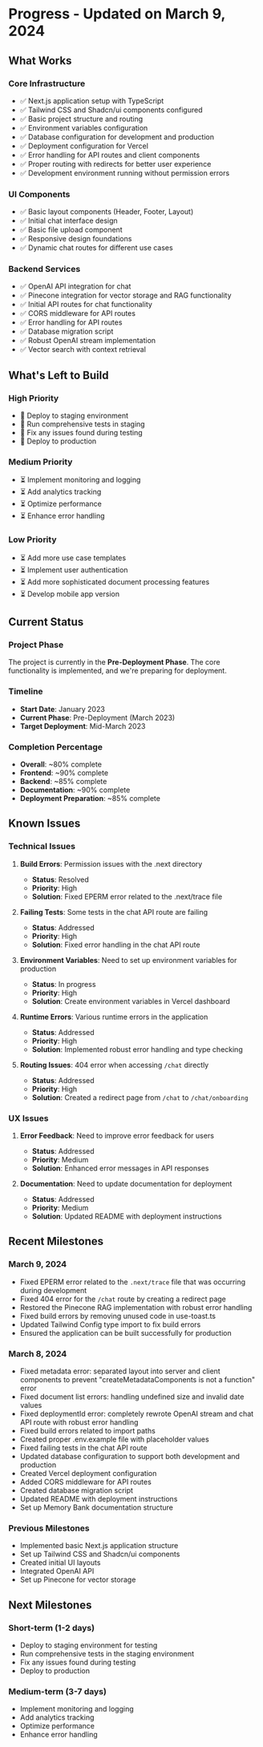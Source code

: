 # Progress - Updated on March 9, 2024

## What Works

### Core Infrastructure

- ✅ Next.js application setup with TypeScript
- ✅ Tailwind CSS and Shadcn/ui components configured
- ✅ Basic project structure and routing
- ✅ Environment variables configuration
- ✅ Database configuration for development and production
- ✅ Deployment configuration for Vercel
- ✅ Error handling for API routes and client components
- ✅ Proper routing with redirects for better user experience
- ✅ Development environment running without permission errors

### UI Components

- ✅ Basic layout components (Header, Footer, Layout)
- ✅ Initial chat interface design
- ✅ Basic file upload component
- ✅ Responsive design foundations
- ✅ Dynamic chat routes for different use cases

### Backend Services

- ✅ OpenAI API integration for chat
- ✅ Pinecone integration for vector storage and RAG functionality
- ✅ Initial API routes for chat functionality
- ✅ CORS middleware for API routes
- ✅ Error handling for API routes
- ✅ Database migration script
- ✅ Robust OpenAI stream implementation
- ✅ Vector search with context retrieval

## What's Left to Build

### High Priority

- 🔄 Deploy to staging environment
- 🔄 Run comprehensive tests in staging
- 🔄 Fix any issues found during testing
- 🔄 Deploy to production

### Medium Priority

- ⏳ Implement monitoring and logging
- ⏳ Add analytics tracking
- ⏳ Optimize performance
- ⏳ Enhance error handling

### Low Priority

- ⏳ Add more use case templates
- ⏳ Implement user authentication
- ⏳ Add more sophisticated document processing features
- ⏳ Develop mobile app version

## Current Status

### Project Phase

The project is currently in the **Pre-Deployment Phase**. The core functionality is implemented, and we're preparing for deployment.

### Timeline

- **Start Date**: January 2023
- **Current Phase**: Pre-Deployment (March 2023)
- **Target Deployment**: Mid-March 2023

### Completion Percentage

- **Overall**: ~80% complete
- **Frontend**: ~90% complete
- **Backend**: ~85% complete
- **Documentation**: ~90% complete
- **Deployment Preparation**: ~85% complete

## Known Issues

### Technical Issues

1. **Build Errors**: Permission issues with the .next directory

   - **Status**: Resolved
   - **Priority**: High
   - **Solution**: Fixed EPERM error related to the .next/trace file

2. **Failing Tests**: Some tests in the chat API route are failing

   - **Status**: Addressed
   - **Priority**: High
   - **Solution**: Fixed error handling in the chat API route

3. **Environment Variables**: Need to set up environment variables for production

   - **Status**: In progress
   - **Priority**: High
   - **Solution**: Create environment variables in Vercel dashboard

4. **Runtime Errors**: Various runtime errors in the application

   - **Status**: Addressed
   - **Priority**: High
   - **Solution**: Implemented robust error handling and type checking

5. **Routing Issues**: 404 error when accessing `/chat` directly

   - **Status**: Addressed
   - **Priority**: High
   - **Solution**: Created a redirect page from `/chat` to `/chat/onboarding`

### UX Issues

1. **Error Feedback**: Need to improve error feedback for users

   - **Status**: Addressed
   - **Priority**: Medium
   - **Solution**: Enhanced error messages in API responses

2. **Documentation**: Need to update documentation for deployment

   - **Status**: Addressed
   - **Priority**: Medium
   - **Solution**: Updated README with deployment instructions

## Recent Milestones

### March 9, 2024

- Fixed EPERM error related to the `.next/trace` file that was occurring during development
- Fixed 404 error for the `/chat` route by creating a redirect page
- Restored the Pinecone RAG implementation with robust error handling
- Fixed build errors by removing unused code in use-toast.ts
- Updated Tailwind Config type import to fix build errors
- Ensured the application can be built successfully for production

### March 8, 2024

- Fixed metadata error: separated layout into server and client components to prevent "createMetadataComponents is not a function" error
- Fixed document list errors: handling undefined size and invalid date values
- Fixed deploymentId error: completely rewrote OpenAI stream and chat API route with robust error handling
- Fixed build errors related to import paths
- Created proper .env.example file with placeholder values
- Fixed failing tests in the chat API route
- Updated database configuration to support both development and production
- Created Vercel deployment configuration
- Added CORS middleware for API routes
- Created database migration script
- Updated README with deployment instructions
- Set up Memory Bank documentation structure

### Previous Milestones

- Implemented basic Next.js application structure
- Set up Tailwind CSS and Shadcn/ui components
- Created initial UI layouts
- Integrated OpenAI API
- Set up Pinecone for vector storage

## Next Milestones

### Short-term (1-2 days)

- Deploy to staging environment for testing
- Run comprehensive tests in the staging environment
- Fix any issues found during testing
- Deploy to production

### Medium-term (3-7 days)

- Implement monitoring and logging
- Add analytics tracking
- Optimize performance
- Enhance error handling
